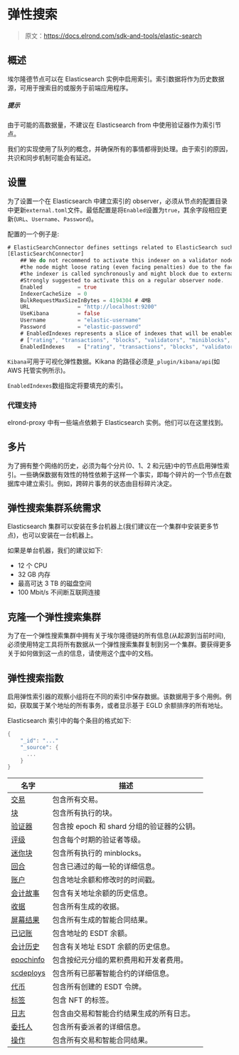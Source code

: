 # 弹性搜索

> 原文：<https://docs.elrond.com/sdk-and-tools/elastic-search>

 ## 概述

埃尔隆德节点可以在 Elasticsearch 实例中启用索引。索引数据将作为历史数据源，可用于搜索目的或服务于前端应用程序。

##### 提示

由于可能的高数据量，不建议在 Elasticsearch from 中使用验证器作为索引节点。

我们的实现使用了队列的概念，并确保所有的事情都得到处理。由于索引的原因，共识和同步机制可能会有延迟。

## 设置

为了设置一个在 Elasticsearch 中建立索引的 observer，必须从节点的配置目录中更新`external.toml`文件。最低配置是将`Enabled`设置为`true`，其余字段相应更新(`URL`、`Username`、`Password`)。

配置的一个例子是:

```rust
# ElasticSearchConnector defines settings related to ElasticSearch such as login information or URL
[ElasticSearchConnector]
    ## We do not recommend to activate this indexer on a validator node since
    #the node might loose rating (even facing penalties) due to the fact that
    #the indexer is called synchronously and might block due to external causes.
    #Strongly suggested to activate this on a regular observer node.
    Enabled           = true
    IndexerCacheSize  = 0
    BulkRequestMaxSizeInBytes = 4194304 # 4MB
    URL               = "http://localhost:9200"
    UseKibana         = false
    Username          = "elastic-username"
    Password          = "elastic-password"
    # EnabledIndexes represents a slice of indexes that will be enabled for indexing. Full list is:
    # ["rating", "transactions", "blocks", "validators", "miniblocks", "rounds", "accounts", "accountshistory", "receipts", "scresults", "accountsesdt", "accountsesdthistory", "epochinfo", "scdeploys", "tokens", "tags", "logs", "delegators", "operations"]
    EnabledIndexes    = ["rating", "transactions", "blocks", "validators", "miniblocks", "rounds", "accounts", "accountshistory", "receipts", "scresults", "accountsesdt", "accountsesdthistory", "epochinfo", "scdeploys", "tokens", "tags", "logs", "delegators", "operations"] 
```

`Kibana`可用于可视化弹性数据。Kikana 的路径必须是`_plugin/kibana/api`(如 AWS 托管实例所示)。

`EnabledIndexes`数组指定将要填充的索引。

### 代理支持

elrond-proxy 中有一些端点依赖于 Elasticsearch 实例。他们可以在这里找到。

## 多片

为了拥有整个网络的历史，必须为每个分片(0、1、2 和元链)中的节点启用弹性索引。一些确保数据有效性的特性依赖于这样一个事实，即每个碎片的一个节点在数据库中建立索引。例如，跨碎片事务的状态由目标碎片决定。

## 弹性搜索集群系统需求

Elasticsearch 集群可以安装在多台机器上(我们建议在一个集群中安装更多节点)，也可以安装在一台机器上。

如果是单台机器，我们的建议如下:

*   12 个 CPU
*   32 GB 内存
*   最高可达 3 TB 的磁盘空间
*   100 Mbit/s 不间断互联网连接

## 克隆一个弹性搜索集群

为了在一个弹性搜索集群中拥有关于埃尔隆德链的所有信息(从起源到当前时间),必须使用特定工具将所有数据从一个弹性搜索集群复制到另一个集群。要获得更多关于如何做到这一点的信息，请使用这个[库](https://github.com/ElrondNetwork/elrond-tools-go/tree/main/elasticreindexer)中的文档。

## 弹性搜索指数

启用弹性索引器的观察小组将在不同的索引中保存数据。该数据用于多个用例。例如，获取属于某个地址的所有事务，或者显示基于 EGLD 余额排序的所有地址。

Elasticsearch 索引中的每个条目的格式如下:

```rust
{
    "_id": "..."
    "_source": {
      ...
    }
} 
```

| 名字 | 描述 |
| --- | --- |
| [交易](/sdk-and-tools/indices/es-index-transactions) | 包含所有交易。 |
| [块](/sdk-and-tools/indices/es-index-blocks) | 包含所有执行的块。 |
| [验证器](/sdk-and-tools/indices/es-index-validators) | 包含按 epoch 和 shard 分组的验证器的公钥。 |
| [评级](/sdk-and-tools/indices/es-index-rating) | 包含每个时期的验证者等级。 |
| [迷你块](/sdk-and-tools/indices/es-index-miniblocks) | 包含所有执行的 minblocks。 |
| [回合](/sdk-and-tools/indices/es-index-rounds) | 包含已通过的每一轮的详细信息。 |
| [账户](/sdk-and-tools/indices/es-index-accounts) | 包含地址余额和修改时的时间戳。 |
| [会计故事](/sdk-and-tools/indices/es-index-accountshistory) | 包含有关地址余额的历史信息。 |
| [收据](/sdk-and-tools/indices/es-index-receipts) | 包含所有生成的收据。 |
| [屏幕结果](/sdk-and-tools/indices/es-index-scresults) | 包含所有生成的智能合同结果。 |
| [已记账](/sdk-and-tools/indices/es-index-accountsesdt) | 包含地址的 ESDT 余额。 |
| [会计历史](/sdk-and-tools/indices/es-index-accountsesdthistory) | 包含有关地址 ESDT 余额的历史信息。 |
| [epochinfo](/sdk-and-tools/indices/es-index-epochinfo) | 包含按纪元分组的累积费用和开发者费用。 |
| [scdeploys](/sdk-and-tools/indices/es-index-scdeploys) | 包含所有已部署智能合约的详细信息。 |
| [代币](/sdk-and-tools/indices/es-index-tokens) | 包含所有创建的 ESDT 令牌。 |
| [标签](/sdk-and-tools/indices/es-index-tags) | 包含 NFT 的标签。 |
| [日志](/sdk-and-tools/indices/es-index-logs) | 包含由交易和智能合约结果生成的所有日志。 |
| [委托人](/sdk-and-tools/indices/es-index-delegators) | 包含所有委派者的详细信息。 |
| [操作](/sdk-and-tools/indices/es-index-operations) | 包含所有交易和智能合同结果。 |